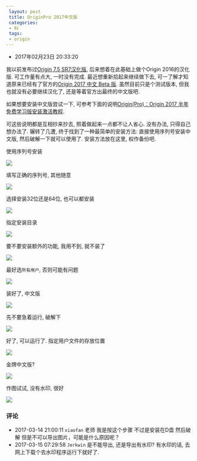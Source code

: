 ```yaml
---
 layout: post
 title: OriginPro 2017中文版
 categories:
 - 科
 tags:
 - origin
---
```


- 2017年02月23日 20:33:20

我以前发布过[Origin 7.5 SR7汉化版](http://jerkwin.github.io/2015/02/22/Origin7.5SR7%E4%B8%AD%E6%96%87%E7%89%88/), 后来想着在此基础上做个Origin 2016的汉化版. 可工作量有点大, 一时没有完成. 最近想重新拾起来继续做下去, 可一了解才知道原来已经有了官方的[Origin 2017 中文 Beta 版](http://www.originlab.com/forum/topic.asp?TOPIC_ID=24029). 虽然目前只是个测试版本, 但我也就没有必要继续汉化了, 还是等着官方出最终的中文版吧.

如果想要安装中文版尝试一下, 可参考下面的说明[Origin(Pro)：Origin 2017 半年免费学习版安装激活教程](http://oicwx.com/detail/1933727).

可这些说明都是互相抄来抄去, 照着做起来一点都不让人省心. 没有办法, 只得自己想办法了. 辗转了几遭, 终于找到了一种最简单的安装方法: 直接使用序列号安装中文版, 然后破解一下就可以使用了. 安装方法放在这里, 权作备份吧.

使用序列号安装

![](/pic/2016/org2017_1.png)

填写正确的序列号, 其他随意

![](/pic/2016/org2017_2.png)

选择安装32位还是64位, 也可以都安装

![](/pic/2016/org2017_3.png)

指定安装目录

![](/pic/2016/org2017_4.png)

要不要安装额外的功能, 我用不到, 就不装了

![](/pic/2016/org2017_5.png)

最好选`所有用户`, 否则可能有问题

![](/pic/2016/org2017_6.png)

装好了, 中文版

![](/pic/2016/org2017_7.png)

先不要急着运行, 破解下

![](/pic/2016/org2017_8.png)

好了, 可以运行了. 指定用户文件的存放位置

![](/pic/2016/org2017_9.png)

金牌中文版?

![](/pic/2016/org2017_10.png)

作图试试, 没有水印, 很好

![](/pic/2016/org2017_11.png)

### 评论

- 2017-03-14 21:00:11 `xiaofan` 老师 我是按这个步骤 不过是安装在D盘 然后破解 但是不可以导出图片，可能是什么原因呢？
- 2017-03-15 07:29:58 `Jerkwin` 是不能导出, 还是导出有水印? 有水印的话, 去网上下载个去水印程序运行下就好了.
